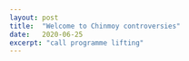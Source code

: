 ```yaml
---
layout: post
title:  "Welcome to Chinmoy controversies"
date:   2020-06-25
excerpt: "call programme lifting"
---
```


